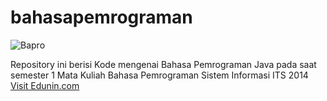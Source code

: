 # bahasapemrograman
![Bapro](https://cloud.githubusercontent.com/assets/11450564/7558490/db10bf2e-f7cf-11e4-9b98-c2f22f8367a4.jpg)

Repository ini berisi Kode mengenai Bahasa Pemrograman Java pada saat semester 1 Mata Kuliah Bahasa Pemrograman Sistem Informasi ITS 2014
[Visit Edunin.com](http://www.edunin.com)
